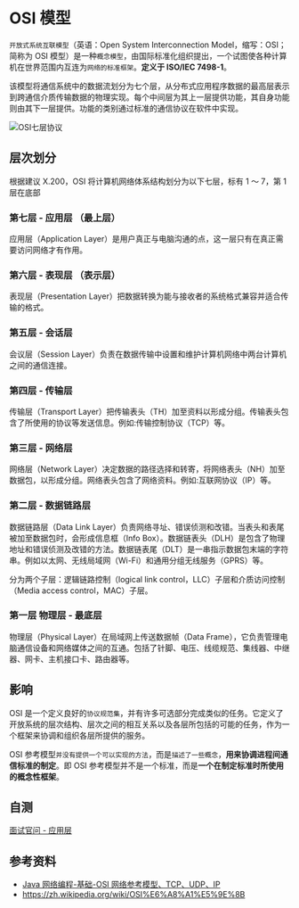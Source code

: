 # OSI 模型

`开放式系统互联模型`（英语：Open System Interconnection Model，缩写：OSI；简称为 OSI 模型）是一种`概念模型`，由国际标准化组织提出，一个试图使各种计算机在世界范围内互连为`网络的标准框架`。**定义于 ISO/IEC 7498-1**。

该模型将通信系统中的数据流划分为七个层，从分布式应用程序数据的最高层表示到跨通信介质传输数据的物理实现。每个中间层为其上一层提供功能，其自身功能则由其下一层提供。功能的类别通过标准的通信协议在软件中实现。

<Image src="/04http/OSI.png" alt="OSI七层协议"/>

## 层次划分

根据建议 X.200，OSI 将计算机网络体系结构划分为以下七层，标有 1 ～ 7，第 1 层在底部

### 第七层 - 应用层 （最上层）

应用层（Application Layer）是用户真正与电脑沟通的点，这一层只有在真正需要访问网络才有作用。

### 第六层 - 表现层 （表示层）

表现层（Presentation Layer）把数据转换为能与接收者的系统格式兼容并适合传输的格式。

### 第五层 - 会话层

会议层（Session Layer）负责在数据传输中设置和维护计算机网络中两台计算机之间的通信连接。

### 第四层 - 传输层

传输层（Transport Layer）把传输表头（TH）加至资料以形成分组。传输表头包含了所使用的协议等发送信息。例如:传输控制协议（TCP）等。

### 第三层 - 网络层

网络层（Network Layer）决定数据的路径选择和转寄，将网络表头（NH）加至数据包，以形成分组。网络表头包含了网络资料。例如:互联网协议（IP）等。

### 第二层 - 数据链路层

数据链路层（Data Link Layer）负责网络寻址、错误侦测和改错。当表头和表尾被加至数据包时，会形成信息框（Info Box）。数据链表头（DLH）是包含了物理地址和错误侦测及改错的方法。数据链表尾（DLT）是一串指示数据包末端的字符串。例如以太网、无线局域网（Wi-Fi）和通用分组无线服务（GPRS）等。

分为两个子层：逻辑链路控制（logical link control，LLC）子层和介质访问控制（Media access control，MAC）子层。

### 第一层 物理层 - 最底层

物理层（Physical Layer）在局域网上传送数据帧（Data Frame），它负责管理电脑通信设备和网络媒体之间的互通。包括了针脚、电压、线缆规范、集线器、中继器、网卡、主机接口卡、路由器等。

## 影响

OSI 是一个定义良好的`协议规范集`，并有许多可选部分完成类似的任务。它定义了开放系统的层次结构、层次之间的相互关系以及各层所包括的可能的任务，作为一个框架来协调和组织各层所提供的服务。

OSI 参考模型`并没有提供一个可以实现的方法`，而是`描述了一些概念`，**用来协调进程间通信标准的制定**。即 OSI 参考模型并不是一个标准，而是**一个在制定标准时所使用的概念性框架**。

## 自测

[面试官问 - 应用层](../../%E9%9D%A2%E8%AF%95%E5%AE%98%E9%97%AE/04http/q_http_1-osi.md)

## 参考资料

- [Java 网络编程-基础-OSI 网络参考模型、TCP、UDP、IP](https://www.cnblogs.com/zylblogs/articles/15531878.html)
- <https://zh.wikipedia.org/wiki/OSI%E6%A8%A1%E5%9E%8B>
